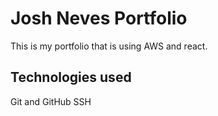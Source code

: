 # Josh Neves Portfolio

This is my portfolio that is using AWS and react.

## Technologies used
Git and GitHub
SSH
